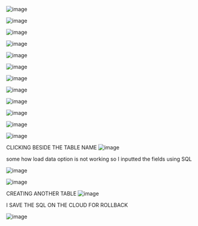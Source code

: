 ![image](https://github.com/user-attachments/assets/2c140537-b145-40cf-a898-1fb8686cbc17)


![image](https://github.com/user-attachments/assets/e9e34518-44aa-4e73-a0fa-3033d02c2b6f)



![image](https://github.com/user-attachments/assets/0e657bd7-63db-4268-845e-43da2e6166e9)


![image](https://github.com/user-attachments/assets/534ebb93-aa38-4be1-8920-7405d5b641a0)


![image](https://github.com/user-attachments/assets/713cdd72-b106-401e-8b96-84b0fbf22ba0)



![image](https://github.com/user-attachments/assets/cc7fabc1-3b5d-41ee-b754-a581fcae1056)


![image](https://github.com/user-attachments/assets/ae08c9e2-a2b5-4c15-a95c-263d9893c061)


![image](https://github.com/user-attachments/assets/15aa4838-d8c8-41c4-af8d-61115aae3107)


![image](https://github.com/user-attachments/assets/ae59d5ce-29d7-4a7e-ae0f-96c30ecf3c21)

![image](https://github.com/user-attachments/assets/7dba6425-8d4e-43d7-be46-6610a2d49f10)


![image](https://github.com/user-attachments/assets/3167ada9-3719-41ea-9558-fc4e9c33fe45)

![image](https://github.com/user-attachments/assets/e4ac92cf-d206-4246-9abd-2016e12c0cf2)

CLICKING BESIDE THE TABLE NAME 
![image](https://github.com/user-attachments/assets/266bca68-75ac-4340-9cc3-46b090890249)





some how load data option is not working so I inputted the fields using SQL

![image](https://github.com/user-attachments/assets/946c1c8a-adfb-4cfc-96f7-b79a7592d41b)



![image](https://github.com/user-attachments/assets/6acb0522-102e-4866-87e0-208d3c1180de)




CREATING ANOTHER TABLE 
![image](https://github.com/user-attachments/assets/c7ed0231-7a45-471b-b4a5-ac770757c205)

I SAVE THE SQL ON THE CLOUD FOR ROLLBACK


![image](https://github.com/user-attachments/assets/6c08106f-5851-4af2-9f7d-9bea965bbb8f)







